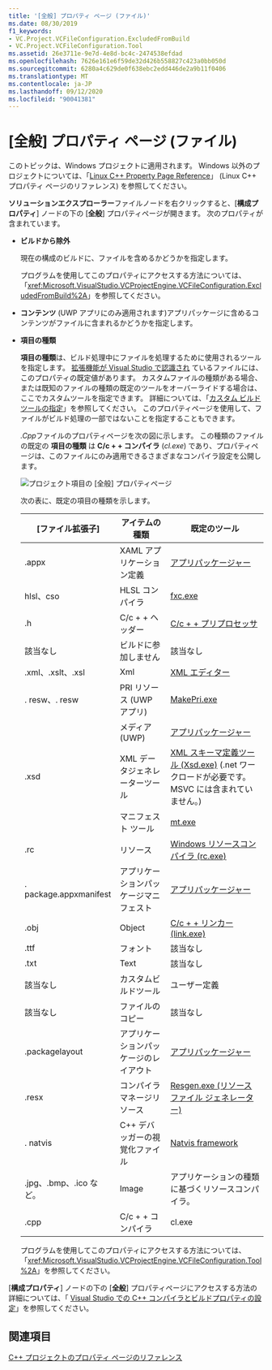 ```yaml
---
title: '[全般] プロパティ ページ (ファイル)'
ms.date: 08/30/2019
f1_keywords:
- VC.Project.VCFileConfiguration.ExcludedFromBuild
- VC.Project.VCFileConfiguration.Tool
ms.assetid: 26e3711e-9e7d-4e8d-bc4c-2474538efdad
ms.openlocfilehash: 7626e161e6f59de32d426b558827c423a0bb050d
ms.sourcegitcommit: 6280a4c629de0f638ebc2edd446de2a9b11f0406
ms.translationtype: MT
ms.contentlocale: ja-JP
ms.lasthandoff: 09/12/2020
ms.locfileid: "90041381"
---
```

# <a name="general-property-page-file"></a>[全般] プロパティ ページ (ファイル)

このトピックは、Windows プロジェクトに適用されます。 Windows 以外のプロジェクトについては、「[Linux C++ Property Page Reference](../../linux/prop-pages-linux.md)」 (Linux C++ プロパティ ページのリファレンス) を参照してください。

**ソリューションエクスプローラー**ファイルノードを右クリックすると、[**構成プロパティ**] ノードの下の [**全般**] プロパティページが開きます。 次のプロパティが含まれています。

- **ビルドから除外**

   現在の構成のビルドに、ファイルを含めるかどうかを指定します。

   プログラムを使用してこのプロパティにアクセスする方法については、「<xref:Microsoft.VisualStudio.VCProjectEngine.VCFileConfiguration.ExcludedFromBuild%2A>」を参照してください。

- **コンテンツ** (UWP アプリにのみ適用されます)アプリパッケージに含めるコンテンツがファイルに含まれるかどうかを指定します。

- **項目の種類**

   **項目の種類**は、ビルド処理中にファイルを処理するために使用されるツールを指定します。 [拡張機能が Visual Studio で認識され](/visualstudio/extensibility/visual-cpp-project-extensibility#project-items) ているファイルには、このプロパティの既定値があります。 カスタムファイルの種類がある場合、または既知のファイルの種類の既定のツールをオーバーライドする場合は、ここでカスタムツールを指定できます。 詳細については、「[カスタム ビルド ツールの指定](../specifying-custom-build-tools.md)」を参照してください。 このプロパティページを使用して、ファイルがビルド処理の一部ではないことを指定することもできます。

   *.Cpp*ファイルのプロパティページを次の図に示します。 この種類のファイルの既定の **項目の種類** は **C/c + + コンパイラ** (*cl.exe*) であり、プロパティページは、このファイルにのみ適用できるさまざまなコンパイラ設定を公開します。

   ![プロジェクト項目の [全般] プロパティページ](media/file-general-item-type.png "項目の種類の選択")

    次の表に、既定の項目の種類を示します。

    |[ファイル拡張子]|アイテムの種類|既定のツール|
    |-|-|-|
    |.appx|XAML アプリケーション定義|[アプリパッケージャー](/windows/win32/appxpkg/make-appx-package--makeappx-exe-)|
    |hlsl、cso|HLSL コンパイラ|[fxc.exe](/windows/win32/direct3dtools/fxc)|
    |.h|C/c + + ヘッダー|[C/c + + プリプロセッサ](../../preprocessor/c-cpp-preprocessor-reference.md)|
    |該当なし|ビルドに参加しません|該当なし|
    |.xml、.xslt、.xsl|Xml|[XML エディター](/visualstudio/xml-tools/xml-editor)|
    |. resw、. resw|PRI リソース (UWP アプリ)|[MakePri.exe](/windows/uwp/app-resources/compile-resources-manually-with-makepri)|
    ||メディア (UWP)|[アプリパッケージャー](/windows/win32/appxpkg/make-appx-package--makeappx-exe-)|
    |.xsd|XML データジェネレーターツール|[XML スキーマ定義ツール (Xsd.exe)](/dotnet/standard/serialization/xml-schema-definition-tool-xsd-exe) (.net ワークロードが必要です。 MSVC には含まれていません。)|
    ||マニフェスト ツール|[mt.exe](/windows/win32/sbscs/mt-exe)|
    |.rc|リソース|[Windows リソースコンパイラ (rc.exe)](/windows/win32/menurc/resource-compiler)|
    |. package.appxmanifest|アプリケーションパッケージマニフェスト|[アプリパッケージャー](/windows/win32/appxpkg/make-appx-package--makeappx-exe-)|
    |.obj|Object|[C/c + + リンカー (link.exe)](cl-invokes-the-linker.md)|
    |.ttf|フォント|該当なし|
    |.txt|Text|該当なし|
    |該当なし|カスタムビルドツール|ユーザー定義|
    |該当なし|ファイルのコピー|該当なし|
    |.packagelayout|アプリケーションパッケージのレイアウト|[アプリパッケージャー](/windows/win32/appxpkg/make-appx-package--makeappx-exe-)|
    |.resx|コンパイラマネージリソース|[Resgen.exe (リソース ファイル ジェネレーター)](/dotnet/framework/tools/resgen-exe-resource-file-generator)|
    |. natvis|C++ デバッガーの視覚化ファイル|[Natvis framework](/visualstudio/debugger/create-custom-views-of-native-objects)|
    |.jpg、.bmp、.ico など。|Image|アプリケーションの種類に基づくリソースコンパイラ。|
    |.cpp|C/c + + コンパイラ|cl.exe|

   プログラムを使用してこのプロパティにアクセスする方法については、「<xref:Microsoft.VisualStudio.VCProjectEngine.VCFileConfiguration.Tool%2A>」を参照してください。

[**構成プロパティ**] ノードの下の [**全般**] プロパティページにアクセスする方法の詳細については、「 [Visual Studio での C++ コンパイラとビルドプロパティの設定](../working-with-project-properties.md)」を参照してください。

## <a name="see-also"></a>関連項目

[C++ プロジェクトのプロパティ ページのリファレンス](property-pages-visual-cpp.md)
